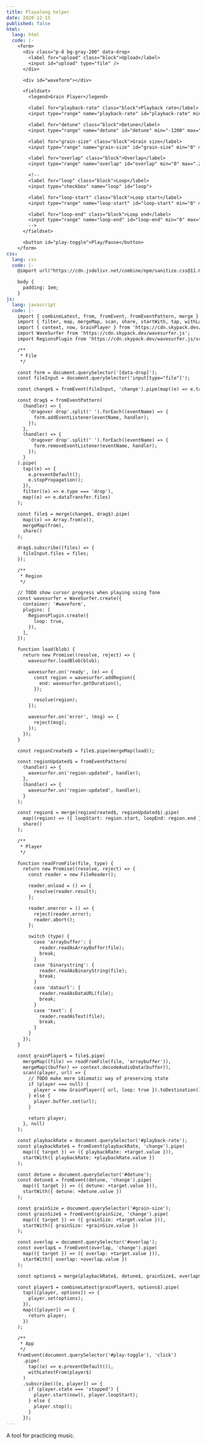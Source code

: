 ```yaml
---
title: Playalong helper
date: 2020-12-15
published: false
html:
  lang: html
  code: |-
    <form>
      <div class="p-8 bg-gray-200" data-drop>
        <label for="upload" class="block">Upload</label>
        <input id="upload" type="file" />
      </div>

      <div id="waveform"></div>

      <fieldset>
        <legend>Grain Player</legend>

        <label for="playback-rate" class="block">Playback rate</label>
        <input type="range" name="playback-rate" id="playback-rate" min=".5" max="2" step=".01" />

        <label for="detune" class="block">Detune</label>
        <input type="range" name="detune" id="detune" min="-1200" max="1200" step="1" />

        <label for="grain-size" class="block">Grain size</label>
        <input type="range" name="grain-size" id="grain-size" min="0" max=".5" step=".01" />

        <label for="overlap" class="block">Overlap</label>
        <input type="range" name="overlap" id="overlap" min="0" max=".2" step=".01" />

        <!--
        <label for="loop" class="block">Loop</label>
        <input type="checkbox" name="loop" id="loop">

        <label for="loop-start" class="block">Loop start</label>
        <input type="range" name="loop-start" id="loop-start" min="0" max="1" step="0.1">

        <label for="loop-end" class="block">Loop end</label>
        <input type="range" name="loop-end" id="loop-end" min="0" max="1" step="0.1">
        -->
      </fieldset>

      <button id="play-toggle">Play/Pause</button>
    </form>
css:
  lang: css
  code: |-
    @import url("https://cdn.jsdelivr.net/combine/npm/sanitize.css@11.0.0,npm/tailwindcss@1.2.0/dist/utilities.min.css");

    body {
      padding: 1em;
    }
js:
  lang: javascript
  code: |-
    import { combineLatest, from, fromEvent, fromEventPattern, merge } from 'https://cdn.skypack.dev/rxjs';
    import { filter, map, mergeMap, scan, share, startWith, tap, withLatestFrom } from 'https://cdn.skypack.dev/rxjs/operators';
    import { context, now, GrainPlayer } from 'https://cdn.skypack.dev/tone';
    import WaveSurfer from 'https://cdn.skypack.dev/wavesurfer.js';
    import RegionsPlugin from 'https://cdn.skypack.dev/wavesurfer.js/src/plugin/regions/index.js';

    /**
     * File
     */

    const form = document.querySelector('[data-drop]');
    const fileInput = document.querySelector('input[type="file"]');

    const change$ = fromEvent(fileInput, 'change').pipe(map((e) => e.target.files));

    const drag$ = fromEventPattern(
      (handler) => {
        'dragover drop'.split(' ').forEach((eventName) => {
          form.addEventListener(eventName, handler);
        });
      },
      (handler) => {
        'dragover drop'.split(' ').forEach((eventName) => {
          form.removeEventListener(eventName, handler);
        });
      }
    ).pipe(
      tap((e) => {
        e.preventDefault();
        e.stopPropagation();
      }),
      filter((e) => e.type === 'drop'),
      map((e) => e.dataTransfer.files)
    );

    const file$ = merge(change$, drag$).pipe(
      map((x) => Array.from(x)),
      mergeMap(from),
      share()
    );

    drag$.subscribe((files) => {
      fileInput.files = files;
    });

    /**
     * Region
     */

    // TODO show cursor progress when playing using Tone
    const wavesurfer = WaveSurfer.create({
      container: '#waveform',
      plugins: [
        RegionsPlugin.create({
          loop: true,
        }),
      ],
    });

    function load(blob) {
      return new Promise((resolve, reject) => {
        wavesurfer.loadBlob(blob);

        wavesurfer.on('ready', (e) => {
          const region = wavesurfer.addRegion({
            end: wavesurfer.getDuration(),
          });

          resolve(region);
        });

        wavesurfer.on('error', (msg) => {
          reject(msg);
        });
      });
    }

    const regionCreated$ = file$.pipe(mergeMap(load));

    const regionUpdated$ = fromEventPattern(
      (handler) => {
        wavesurfer.on('region-updated', handler);
      },
      (handler) => {
        wavesurfer.un('region-updated', handler);
      }
    );

    const region$ = merge(regionCreated$, regionUpdated$).pipe(
      map((region) => ({ loopStart: region.start, loopEnd: region.end })),
      share()
    );

    /**
     * Player
     */

    function readFromFile(file, type) {
      return new Promise((resolve, reject) => {
        const reader = new FileReader();

        reader.onload = () => {
          resolve(reader.result);
        };

        reader.onerror = () => {
          reject(reader.error);
          reader.abort();
        };

        switch (type) {
          case 'arraybuffer': {
            reader.readAsArrayBuffer(file);
            break;
          }
          case 'binarystring': {
            reader.readAsBinaryString(file);
            break;
          }
          case 'dataurl': {
            reader.readAsDataURL(file);
            break;
          }
          case 'text': {
            reader.readAsText(file);
            break;
          }
        }
      });
    }

    const grainPlayer$ = file$.pipe(
      mergeMap((file) => readFromFile(file, 'arraybuffer')),
      mergeMap((buffer) => context.decodeAudioData(buffer)),
      scan((player, url) => {
        // TODO make more idiomatic way of preserving state
        if (player === null) {
          player = new GrainPlayer({ url, loop: true }).toDestination();
        } else {
          player.buffer.set(url);
        }

        return player;
      }, null)
    );

    const playbackRate = document.querySelector('#playback-rate');
    const playbackRate$ = fromEvent(playbackRate, 'change').pipe(
      map(({ target }) => ({ playbackRate: +target.value })),
      startWith({ playbackRate: +playbackRate.value })
    );

    const detune = document.querySelector('#detune');
    const detune$ = fromEvent(detune, 'change').pipe(
      map(({ target }) => ({ detune: +target.value })),
      startWith({ detune: +detune.value })
    );

    const grainSize = document.querySelector('#grain-size');
    const grainSize$ = fromEvent(grainSize, 'change').pipe(
      map(({ target }) => ({ grainSize: +target.value })),
      startWith({ grainSize: +grainSize.value })
    );

    const overlap = document.querySelector('#overlap');
    const overlap$ = fromEvent(overlap, 'change').pipe(
      map(({ target }) => ({ overlap: +target.value })),
      startWith({ overlap: +overlap.value })
    );

    const options$ = merge(playbackRate$, detune$, grainSize$, overlap$, region$);

    const player$ = combineLatest(grainPlayer$, options$).pipe(
      tap(([player, options]) => {
        player.set(options);
      }),
      map(([player]) => {
        return player;
      })
    );

    /**
     * App
     */
    fromEvent(document.querySelector('#play-toggle'), 'click')
      .pipe(
        tap((e) => e.preventDefault()),
        withLatestFrom(player$)
      )
      .subscribe(([e, player]) => {
        if (player.state === 'stopped') {
          player.start(now(), player.loopStart);
        } else {
          player.stop();
        }
      });
---
```

A tool for practicing music.
